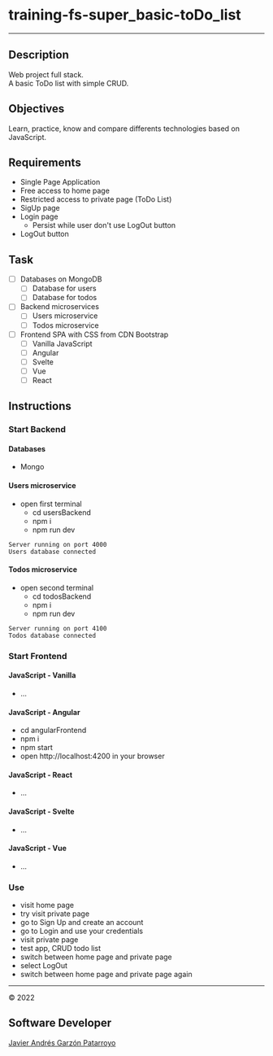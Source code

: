 # training-fs-super_basic-toDo_list
---
## Description
Web project full stack.  
A basic ToDo list with simple CRUD.
## Objectives
Learn, practice, know and compare differents technologies based on JavaScript.
## Requirements
- Single Page Application
- Free access to home page
- Restricted access to private page (ToDo List)
- SigUp page
- Login page
  - Persist while user don't use LogOut button
- LogOut button
## Task
- [ ] Databases on MongoDB
  - [ ] Database for users
  - [ ] Database for todos
- [ ] Backend microservices
  - [ ] Users microservice
  - [ ] Todos microservice
- [ ] Frontend SPA with CSS from CDN Bootstrap
  - [ ] Vanilla JavaScript
  - [ ] Angular
  - [ ] Svelte
  - [ ] Vue
  - [ ] React
## Instructions
### Start Backend
#### Databases
- Mongo
#### Users microservice
- open first terminal
  - cd usersBackend
  - npm i
  - npm run dev
```
Server running on port 4000
Users database connected
```
#### Todos microservice
- open second terminal
  - cd todosBackend
  - npm i
  - npm run dev
```
Server running on port 4100
Todos database connected
```
### Start Frontend
#### JavaScript - Vanilla
- ...
#### JavaScript - Angular
- cd angularFrontend
- npm i
- npm start
- open http://localhost:4200 in your browser
#### JavaScript - React
- ...
#### JavaScript - Svelte
- ...
#### JavaScript - Vue
- ...
### Use
- visit home page
- try visit private page
- go to Sign Up and create an account
- go to Login and use your credentials
- visit private page
- test app, CRUD todo list
- switch between home page and private page
- select LogOut
- switch between home page and private page again
---
:copyright: 2022
## Software Developer
[Javier Andrés Garzón Patarroyo](https://javierandresgp.com)
